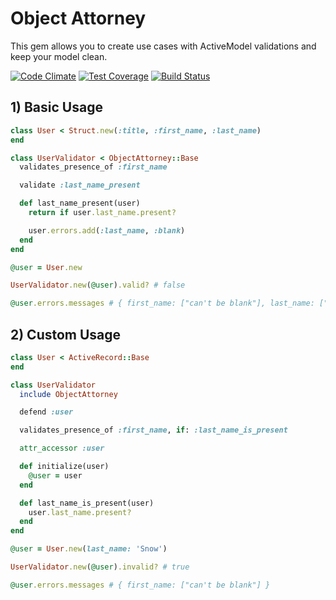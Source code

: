 # Object Attorney
This gem allows you to create use cases with ActiveModel validations and keep your model clean.

[![Code Climate](https://codeclimate.com/github/goncalvesjoao/object_attorney/badges/gpa.svg)](https://codeclimate.com/github/goncalvesjoao/object_attorney)
[![Test Coverage](https://codeclimate.com/github/goncalvesjoao/object_attorney/badges/coverage.svg)](https://codeclimate.com/github/goncalvesjoao/object_attorney/coverage)
[![Build Status](https://travis-ci.org/goncalvesjoao/object_attorney.svg?branch=master)](https://travis-ci.org/goncalvesjoao/object_attorney)

## 1) Basic Usage
```ruby
class User < Struct.new(:title, :first_name, :last_name)
end
```

```ruby
class UserValidator < ObjectAttorney::Base
  validates_presence_of :first_name

  validate :last_name_present

  def last_name_present(user)
    return if user.last_name.present?

    user.errors.add(:last_name, :blank)
  end
end
```

```ruby
@user = User.new

UserValidator.new(@user).valid? # false

@user.errors.messages # { first_name: ["can't be blank"], last_name: ["can't be blank"] }
```

## 2) Custom Usage
```ruby
class User < ActiveRecord::Base
end
```

```ruby
class UserValidator
  include ObjectAttorney

  defend :user

  validates_presence_of :first_name, if: :last_name_is_present

  attr_accessor :user

  def initialize(user)
    @user = user
  end

  def last_name_is_present(user)
    user.last_name.present?
  end
end
```

```ruby
@user = User.new(last_name: 'Snow')

UserValidator.new(@user).invalid? # true

@user.errors.messages # { first_name: ["can't be blank"] }
```
